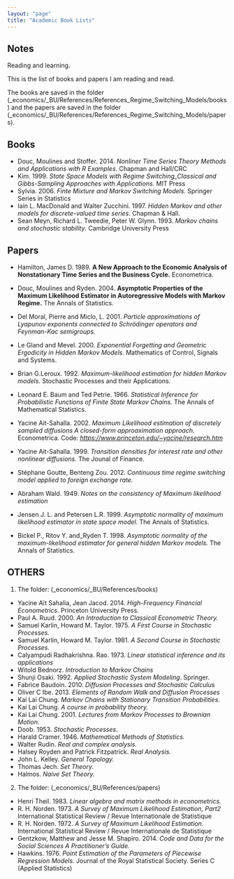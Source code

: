 ```yaml
---
layout: "page"
title: "Academic Book Lists"
---
```

## Notes
Reading and learning. 

This is the list of books and papers I am reading and read.

The books are saved in the folder (\_economics/\_BU/References/References_Regime_Switching_Models/books) and the papers are saved in the folder (\_economics/\_BU/References/References_Regime_Switching_Models/papers).

## Books
- Douc, Moulines and Stoffer. 2014. *Nonliner Time Series Theory  Methods and Applications with R Examples*. Chapman and Hall/CRC
- Kim. 1999. *State Space Models with Regime Switching_Classical and Gibbs-Sampling Approaches with Applications.* MIT Press
- Sylvia. 2006. *Finte Mixture and Markov Switching Models.* Springer Series in Statistics
- Iain L. MacDonald and Walter Zucchini. 1997. *Hidden Markov and other models for discrete-valued time series*. Chapman & Hall.
- Sean Meyn, Richard L. Tweedie, Peter W. Glynn. 1993. _Markov chains and stochastic stability_. Cambridge University Press

## Papers
- Hamilton, James D. 1989. **A New Approach to the Economic Analysis of Nonstationary Time Series and the Business Cycle.** Econometrica.
- Douc, Moulines and Ryden. 2004. **Asymptotic Properties of the Maximum Likelihood Estimator in Autoregressive Models with Markov Regime.** The Annals of Statistics.

- Del Moral, Pierre and Miclo, L. 2001. _Particle approximations of Lyapunov exponents connected to Schrödinger operators and Feynman-Kac semigroups._
- Le Gland and Mevel. 2000. _Exponential Forgetting and Geometric Ergodicity in Hidden Markov Models._ Mathematics of Control, Signals and Systems.
- Brian G.Leroux. 1992. _Maximum-likelihood estimation for hidden Markov models._ Stochastic Processes and their Applications.
- Leonard E. Baum and Ted Petrie. 1966. _Statistical Inference for Probabilistic Functions of Finite State Markov Chains._ The Annals of Mathematical Statistics.
- Yacine Ait-Sahalla. 2002. *Maximum Likelihood estimation of discretely sampled diffusions A closed-form approaximation approach.* Econometrica. Code: *https://www.princeton.edu/~yacine/research.htm*
- Yacine Ait-Sahalla. 1999. *Transition densities for interest rate and other nonlinear diffusions.* The Jounal of Finance.
- Stéphane Goutte, Benteng Zou. 2012. *Continuous time regime switching model applied to foreign exchange
rate.*
- Abraham Wald. 1949. _Notes on the consistency of Maximum likelihood estimation_
- Jensen J. L. and Petersen L.R. 1999. _Asymptotic normality of maximum likelihood estimator in state space model._ The Annals of Statistics.
- Bickel P., Ritov Y. and_Ryden T. 1998. _Asymptotic normality of the maximum-likelihood estimator for general hidden Markov models._ The Annals of Statistics.

## OTHERS
1. The folder: (\_economics/\_BU/References/books)
- Yacine Aït Sahalia, Jean Jacod. 2014. *High-Frequency Financial Econometrics*. Princeton University Press.
- Paul A. Ruud. 2000. _An Introduction to Classical Econometric Theory._
- Samuel Karlin, Howard M. Taylor. 1975. _A First Course in Stochastic Processes._
- Samuel Karlin, Howard M. Taylor. 1981. _A Second Course in Stochastic Processes._
- Calyampudi Radhakrishna. Rao. 1973. _Linear statistical inference and its applications_
- Witold Bednorz. _Introduction to Markov Chains_
- Shunji Osaki. 1992. _Applied Stochastic System Modeling_. Springer.
- Fabrice Baudoin. 2010. _Diffusion Processes and Stochastic Calculus_
- Oliver C Ibe. 2013. _Elements of Random Walk and Diffusion Processes_
- Kai Lai Chung. _Markov Chains with Stationary Transition Probabilities_.
- Kai Lai Chung. _A course in probability theory._
- Kai Lai Chung. 2001. _Lectures from Markov Processes to Brownian Motion._
- Doob. 1953. _Stochastic Processes._
- Harald Cramer. 1946. _Mathematical Methods of Statistics._
- Walter Rudin. _Real and complex analysis._
- Halsey Royden and Patrick Fitzpatrick. _Real Analysis._
- John L. Kelley. _General Topology._
- Thomas Jech. _Set Theory._
- Halmos. _Naive Set Theory._

2. The folder: (\_economics/\_BU/References/papers)
- Henri Theil. 1983. _Linear algebra and matrix methods in econometrics._
-  R. H. Norden. 1973. _A Survey of Maximum Likelihood Estimation, Part2_ 
International Statistical Review / Revue Internationale de Statistique
-  R. H. Norden. 1972. _A Survey of Maximum Likelihood Estimation._ 
International Statistical Review / Revue Internationale de Statistique
- Gentzkow, Matthew and Jesse M. Shapiro. 2014. _Code and Data for the Social Sciences A Practitioner’s Guide._
- Hawkins. 1976. _Point Estimation of the Parameters of Piecewise Regression Models._ Journal of the Royal Statistical Society. Series C (Applied Statistics)




